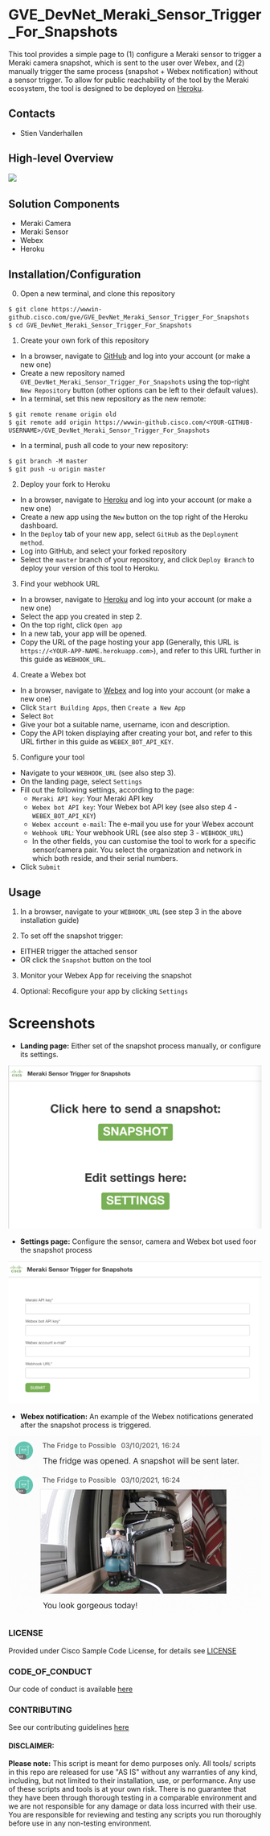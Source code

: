 # GVE_DevNet_Meraki_Sensor_Trigger_For_Snapshots
This tool provides a simple page to (1) configure a Meraki sensor to trigger a Meraki camera snapshot, which is sent to the user over Webex, and (2) manually trigger the same process (snapshot + Webex notification) without a sensor trigger. To allow for public reachability of the tool by the Meraki ecosystem, the tool is designed to be deployed on [Heroku](https://dashboard.heroku.com/).

## Contacts
* Stien Vanderhallen

## High-level Overview

![](/INTERNALDOCS/overview.png)

## Solution Components
* Meraki Camera
* Meraki Sensor
* Webex
* Heroku

## Installation/Configuration

0. Open a new terminal, and clone this repository

```
$ git clone https://wwwin-github.cisco.com/gve/GVE_DevNet_Meraki_Sensor_Trigger_For_Snapshots
$ cd GVE_DevNet_Meraki_Sensor_Trigger_For_Snapshots
```

1. Create your own fork of this repository

- In a browser, navigate to [GitHub](www.github.com) and log into your account (or make a new one)
- Create a new repository named `GVE_DevNet_Meraki_Sensor_Trigger_For_Snapshots` using the top-right `New Repository` button (other options can be left to their default values).
- In a terminal, set this new repository as the new remote:
```
$ git remote rename origin old
$ git remote add origin https://wwwin-github.cisco.com/<YOUR-GITHUB-USERNAME>/GVE_DevNet_Meraki_Sensor_Trigger_For_Snapshots
```
- In a terminal, push all code to your new repository:
```
$ git branch -M master
$ git push -u origin master
```

2. Deploy your fork to Heroku

- In a browser, navigate to [Heroku](https://dashboard.heroku.com/) and log into your account (or make a new one)
- Create a new app using the `New` button on the top right of the Heroku dashboard.
- In the `Deploy` tab of your new app, select `GitHub` as the `Deployment method`.
- Log into GitHub, and select your forked repository
- Select the `master` branch of your repository, and click `Deploy Branch` to deploy your version of this tool to Heroku.

3. Find your webhook URL

- In a browser, navigate to [Heroku](https://dashboard.heroku.com/) and log into your account (or make a new one)
- Select the app you created in step 2. 
- On the top right, click `Open app`
- In a new tab, your app will be opened.
- Copy the URL of the page hosting your app (Generally, this URL is `https://<YOUR-APP-NAME.herokuapp.com>`), and refer to this URL further in this guide as `WEBHOOK_URL`. 

4. Create a Webex bot

- In a browser, navigate to [Webex](https://developer.webex.com/) and log into your account (or make a new one)
- Click `Start Building Apps`, then `Create a New App`
- Select `Bot`
- Give your bot a suitable name, username, icon and description.
- Copy the API token displaying after creating your bot, and refer to this URL firther in this guide as `WEBEX_BOT_API_KEY`.

5. Configure your tool

- Navigate to your `WEBHOOK_URL` (see also step 3).
- On the landing page, select `Settings`
- Fill out the following settings, according to the page:
  - `Meraki API key`: Your Meraki API key
  - `Webex bot API key`: Your Webex bot API key (see also step 4 - `WEBEX_BOT_API_KEY`)
  - `Webex account e-mail`: The e-mail you use for your Webex account
  - `Webhook URL`: Your webhook URL (see also step 3 - `WEBHOOK_URL`)
  - In the other fields, you can customise the tool to work for a specific sensor/camera pair. You select the organization and network in which both reside, and their serial numbers. 
- Click `Submit`


## Usage

1. In a browser, navigate to your `WEBHOOK_URL` (see step 3 in the above installation guide)

2. To set off the snapshot trigger:
- EITHER trigger the attached sensor
- OR click the `Snapshot` button on the tool

3. Monitor your Webex App for receiving the snapshot

4. Optional: Recofigure your app by clicking `Settings`

# Screenshots

- **Landing page:** Either set of the snapshot process manually, or configure its settings.

![](/IMAGES/landing.png)

- **Settings page:** Configure the sensor, camera and Webex bot used foor the snapshot process

![](/IMAGES/settings.png)

- **Webex notification:** An example of the Webex notifications generated after the snapshot process is triggered.

![](/IMAGES/webex.png)

### LICENSE

Provided under Cisco Sample Code License, for details see [LICENSE](LICENSE.md)

### CODE_OF_CONDUCT

Our code of conduct is available [here](CODE_OF_CONDUCT.md)

### CONTRIBUTING

See our contributing guidelines [here](CONTRIBUTING.md)

#### DISCLAIMER:
<b>Please note:</b> This script is meant for demo purposes only. All tools/ scripts in this repo are released for use "AS IS" without any warranties of any kind, including, but not limited to their installation, use, or performance. Any use of these scripts and tools is at your own risk. There is no guarantee that they have been through thorough testing in a comparable environment and we are not responsible for any damage or data loss incurred with their use.
You are responsible for reviewing and testing any scripts you run thoroughly before use in any non-testing environment.

